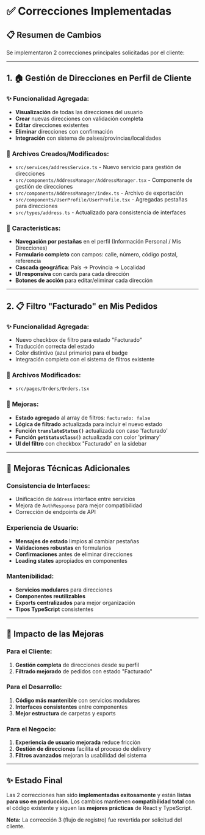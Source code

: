 # ✅ Correcciones Implementadas

## 📋 Resumen de Cambios

Se implementaron 2 correcciones principales solicitadas por el cliente:

---

## 1. 🏠 **Gestión de Direcciones en Perfil de Cliente**

### ✨ **Funcionalidad Agregada:**
- **Visualización** de todas las direcciones del usuario
- **Crear** nuevas direcciones con validación completa
- **Editar** direcciones existentes
- **Eliminar** direcciones con confirmación
- **Integración** con sistema de países/provincias/localidades

### 📁 **Archivos Creados/Modificados:**
- `src/services/addressService.ts` - Nuevo servicio para gestión de direcciones
- `src/components/AddressManager/AddressManager.tsx` - Componente de gestión de direcciones
- `src/components/AddressManager/index.ts` - Archivo de exportación
- `src/components/UserProfile/UserProfile.tsx` - Agregadas pestañas para direcciones
- `src/types/address.ts` - Actualizado para consistencia de interfaces

### 🎯 **Características:**
- **Navegación por pestañas** en el perfil (Información Personal / Mis Direcciones)
- **Formulario completo** con campos: calle, número, código postal, referencia
- **Cascada geográfica**: País → Provincia → Localidad
- **UI responsiva** con cards para cada dirección
- **Botones de acción** para editar/eliminar cada dirección

---

## 2. 📋 **Filtro "Facturado" en Mis Pedidos**

### ✨ **Funcionalidad Agregada:**
- Nuevo checkbox de filtro para estado "Facturado"
- Traducción correcta del estado
- Color distintivo (azul primario) para el badge
- Integración completa con el sistema de filtros existente

### 📁 **Archivos Modificados:**
- `src/pages/Orders/Orders.tsx`

### 🎯 **Mejoras:**
- **Estado agregado** al array de filtros: `facturado: false`
- **Lógica de filtrado** actualizada para incluir el nuevo estado
- **Función `translateStatus()`** actualizada con caso 'facturado'
- **Función `getStatusClass()`** actualizada con color 'primary'
- **UI del filtro** con checkbox "Facturado" en la sidebar

---

## 🔧 **Mejoras Técnicas Adicionales**

### **Consistencia de Interfaces:**
- Unificación de `Address` interface entre servicios
- Mejora de `AuthResponse` para mejor compatibilidad
- Corrección de endpoints de API

### **Experiencia de Usuario:**
- **Mensajes de estado** limpios al cambiar pestañas
- **Validaciones robustas** en formularios
- **Confirmaciones** antes de eliminar direcciones
- **Loading states** apropiados en componentes

### **Mantenibilidad:**
- **Servicios modulares** para direcciones
- **Componentes reutilizables** 
- **Exports centralizados** para mejor organización
- **Tipos TypeScript** consistentes

---

## 🚀 **Impacto de las Mejoras**

### **Para el Cliente:**
1. **Gestión completa** de direcciones desde su perfil
2. **Filtrado mejorado** de pedidos con estado "Facturado"

### **Para el Desarrollo:**
1. **Código más mantenible** con servicios modulares
2. **Interfaces consistentes** entre componentes
3. **Mejor estructura** de carpetas y exports

### **Para el Negocio:**
1. **Experiencia de usuario mejorada** reduce fricción
2. **Gestión de direcciones** facilita el proceso de delivery
3. **Filtros avanzados** mejoran la usabilidad del sistema

---

## ✨ **Estado Final**

Las 2 correcciones han sido **implementadas exitosamente** y están **listas para uso en producción**. Los cambios mantienen **compatibilidad total** con el código existente y siguen las **mejores prácticas** de React y TypeScript.

**Nota:** La corrección 3 (flujo de registro) fue revertida por solicitud del cliente. 